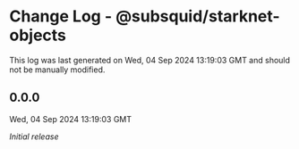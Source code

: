 # Change Log - @subsquid/starknet-objects

This log was last generated on Wed, 04 Sep 2024 13:19:03 GMT and should not be manually modified.

## 0.0.0
Wed, 04 Sep 2024 13:19:03 GMT

_Initial release_

